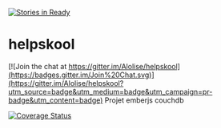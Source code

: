 [![Stories in Ready](https://badge.waffle.io/Alolise/helpskool.png?label=ready&title=Ready)](https://waffle.io/Alolise/helpskool)
# helpskool

[![Join the chat at https://gitter.im/Alolise/helpskool](https://badges.gitter.im/Join%20Chat.svg)](https://gitter.im/Alolise/helpskool?utm_source=badge&utm_medium=badge&utm_campaign=pr-badge&utm_content=badge)
Projet emberjs couchdb

[![Coverage Status](https://coveralls.io/repos/Alolise/helpskool/badge.svg?branch=master&service=github)](https://coveralls.io/github/Alolise/helpskool?branch=master)
